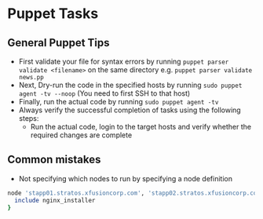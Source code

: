 # Puppet Tasks
## General Puppet Tips
  * First validate your file for syntax errors by running `puppet parser validate <filename>` on the same directory e.g. `puppet parser validate news.pp`
  * Next, Dry-run the code in the specified hosts by running `sudo puppet agent -tv --noop` (You need to first SSH to that host)
  * Finally, run the actual code by running `sudo puppet agent -tv` 
  * Always verify the successful completion of tasks using the following steps:
    * Run the actual code, login to the target hosts and verify whether the required changes are complete

## Common mistakes
  * Not specifying which nodes to run by specifying a node definition
  ```ruby
  node 'stapp01.stratos.xfusioncorp.com', 'stapp02.stratos.xfusioncorp.com', 'stapp03.stratos.xfusioncorp.com' {
    include nginx_installer
  }
  ```